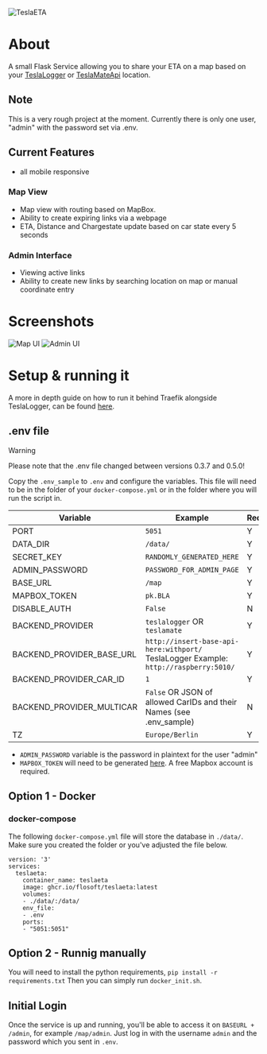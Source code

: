![TeslaETA](https://github.com/flosoft/TeslaETA/blob/master/docs/teslaeta-header.png?raw=true)
# About
A small Flask Service allowing you to share your ETA on a map based on your [TeslaLogger](https://github.com/bassmaster187/TeslaLogger/) or [TeslaMateApi](https://github.com/tobiasehlert/teslamateapi) location.

## Note

This is a very rough project at the moment. Currently there is only one user, "admin" with the password set via .env.

## Current Features
- all mobile responsive

### Map View
- Map view with routing based on MapBox.
- Ability to create expiring links via a webpage
- ETA, Distance and Chargestate update based on car state every 5 seconds

### Admin Interface
- Viewing active links
- Ability to create new links by searching location on map or manual coordinate entry

# Screenshots
![Map UI](https://github.com/flosoft/TeslaETA/blob/master/docs/ui-map.png?raw=true)
![Admin UI](https://github.com/flosoft/TeslaETA/blob/master/docs/ui-admin.png?raw=true)


# Setup & running it
A more in depth guide on how to run it behind Traefik alongside TeslaLogger, can be found [here](https://florianjensen.com/2022/08/20/sharing-your-eta-with-teslaeta/).

## .env file
> [!WARNING]
> Please note that the .env file changed between versions 0.3.7 and 0.5.0!

Copy the `.env_sample` to `.env` and configure the variables. This file will need to be in the folder of your `docker-compose.yml` or in the folder where you will run the script in.

| Variable                  | Example                                                                                  | Required |
|---------------------------|------------------------------------------------------------------------------------------|----------|
| PORT                      | `5051`                                                                                   | Y        |
| DATA_DIR                  | `/data/`                                                                                 | Y        |
| SECRET_KEY                | `RANDOMLY_GENERATED_HERE`                                                                | Y        |
| ADMIN_PASSWORD            | `PASSWORD_FOR_ADMIN_PAGE`                                                                | Y        |
| BASE_URL                  | `/map`                                                                                   | Y        |
| MAPBOX_TOKEN              | `pk.BLA`                                                                                 | Y        |
| DISABLE_AUTH              | `False`                                                                                  | N        |
| BACKEND_PROVIDER          | `teslalogger` OR `teslamate`                                                             | Y        |
| BACKEND_PROVIDER_BASE_URL | `http://insert-base-api-here:withport/`<br>TeslaLogger Example: `http://raspberry:5010/` | Y        |
| BACKEND_PROVIDER_CAR_ID   | `1`                                                                                      | Y        |
| BACKEND_PROVIDER_MULTICAR | `False` OR JSON of allowed CarIDs and their Names (see .env_sample)                      | N        |
| TZ                        | `Europe/Berlin`                                                                          | Y        |

- `ADMIN_PASSWORD` variable is the password in plaintext for the user "admin"
- `MAPBOX_TOKEN` will need to be generated [here](https://account.mapbox.com/access-tokens/). A free Mapbox account is required.

## Option 1 - Docker
### docker-compose
The following `docker-compose.yml` file will store the database in `./data/`. Make sure you created the folder or you've adjusted the file below.
```
version: '3'
services:
  teslaeta:
    container_name: teslaeta
    image: ghcr.io/flosoft/teslaeta:latest
    volumes:
    - ./data/:/data/
    env_file:
    - .env
    ports:
    - "5051:5051"
```

## Option 2 - Runnig manually
You will need to install the python requirements, `pip install -r requirements.txt`
Then you can simply run `docker_init.sh`.

## Initial Login
Once the service is up and running, you'll be able to access it on `BASEURL + /admin`, for example `/map/admin`. Just log in with the username `admin` and the password which you sent in `.env`.
